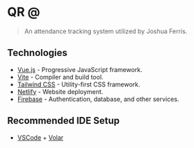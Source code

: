 # QR @

> An attendance tracking system utilized by Joshua Ferris.

## Technologies

- [Vue.js](https://v3.vuejs.org) - Progressive JavaScript framework.
- [Vite](https://vitejs.dev) - Compiler and build tool.
- [Tailwind CSS](https://tailwindcss.com) - Utility-first CSS framework.
- [Netlify](https://www.netlify.com) - Website deployment.
- [Firebase](https://firebase.google.com) - Authentication, database, and other services.

## Recommended IDE Setup

- [VSCode](https://code.visualstudio.com/) + [Volar](https://marketplace.visualstudio.com/items?itemName=johnsoncodehk.volar)
